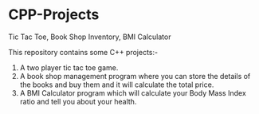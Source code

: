 # CPP-Projects
Tic Tac Toe, Book Shop Inventory, BMI Calculator

This repository contains some C++ projects:-
1. A two player tic tac toe game.
2. A book shop management program where you can store the details of the books and buy them and it will calculate the total price.
3. A BMI Calculator program which will calculate your Body Mass Index ratio and tell you about your health.
